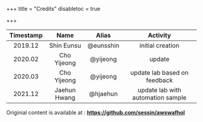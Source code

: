 +++
title = "Credits"
disabletoc = true

+++

| **Timestamp** | **Name** | **Alias** | **Activity** |
|:---:|:---:|:---:|:---:|
|2019.12|Shin Eunsu|@eunsshin|initial creation|
|2020.02|Cho Yijeong|@yijeong|update|
|2020.03|Cho Yijeong|@yijeong|update lab based on feedback|
|2021.12|Jaehun Hwang|@hjaehun|update lab with automation sample|


Originial content is available at : **https://github.com/sessin/awswafhol**


